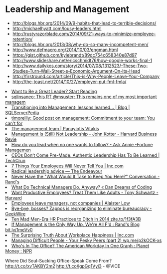 # Leadership and Management

* http://blogs.hbr.org/2014/09/9-habits-that-lead-to-terrible-decisions/
* http://michaelhyatt.com/lousy-leaders.html
* http://rustyrazorblade.com/2014/09/21-ways-to-minimize-employee-retention/
* http://blogs.hbr.org/2013/08/why-do-so-many-incompetent-men/
* http://www.defmacro.org/2014/10/03/engman.html
* https://gist.github.com/kylebrandt/89dc754c658340e87d97
* http://www.slideshare.net/ericschmidt76/how-google-works-final-1
* http://www.dailykos.com/story/2014/07/08/1312523/-These-Two-Studies-Turn-Wall-Street-s-Economic-Argument-On-Its-Head
* http://firstround.com/article/This-is-Why-People-Leave-Your-Company
* http://the-toast.net/2014/10/27/employer-put-fml-fmla/


<li><a href="http://lifehacker.com/5936493/want-to-be-a-great-leader-start-reading?utm_medium=referral&utm_source=pulsenews" time_added="1348860619" tags="hn">Want to Be a Great Leader? Start Reading</a></li>
<li><a href="http://t.co/YYHq3ykW" time_added="1351961289" tags="hn">sqlinsaneo: This RT @msuster: This remains one of my most important managem</a></li>
<li><a href="http://pulse.sqlserverpedia.com/blog/transitioning-into-management-lessons-learned/" time_added="1353428056" tags="hn,sql">Transitioning into Management; lessons learned… | Blog | SQLServerPedia</a></li>
<li><a href="http://t.co/3UIY8aIt" time_added="1355587666" tags="academia,brand,hn,important">timoreilly: Good post on management: Commitment to your team: You can't for</a></li>
<li><a href="http://vitakis.com/2013/01/06/the-management-team/" time_added="1357502149" tags="hn,important">The management team | Panayiotis Vitakis</a></li>
<li><a href="http://blogs.hbr.org/kotter/2013/01/management-is-still-not-leadership.html" time_added="1357980566" tags="academia,hn">Management Is (Still) Not Leadership - John Kotter - Harvard Business Revie</a></li>
<li><a href="http://management.fortune.cnn.com/2013/01/10/leadership-change-resistance/?iid=HP_LN" time_added="1357848500" tags="academia,brand,hn,important,side biz">How do you lead when no one wants to follow? - Ask Annie -Fortune Managemen</a></li>
<li><a href="http://techcrunch.com/2012/12/01/the-path-to-a-culture-of-success-is-paved-with-authentic-leadership/" time_added="1354409560" tags="hn">CEOs Don’t Come Pre-Made, Authentic Leadership Has To Be Learned | TechCrun</a></li>
<li><a href="http://www.inc.com/jeff-haden/what-your-employees-are-really-thinking.html" time_added="1354735709" tags="brand">7 Things Your Employees Will Never Tell You | Inc.com</a></li>
<li><a href="http://www.johndcook.com/blog/2012/11/05/radical-leadership/" time_added="1352146790" tags="hn">Radical leadership advice — The Endeavour</a></li>
<li><a href="http://moz.com/rand/never-have-the-what-would-it-take-to-keep-you-here-conversation/" time_added="1356816736" tags="hn,important">Never Have the "What Would It Take to Keep You Here?" Conversation - Rand's</a></li>
<li><a href="http://dandreamsofcoding.com/2013/01/22/what-do-technical-managers-do-anyway/" time_added="1358862892" tags="hn">What Do Technical Managers Do, Anyway? « Dan Dreams of Coding</a></li>
<li><a href="http://blogs.hbr.org/schwartz/2013/03/treat-employees-with-trust.html" time_added="1363237204" tags="brand,hiring/firing,hn">Want Productive Employees? Treat Them Like Adults - Tony Schwartz - Harvard</a></li>
<li><a href="http://www.alaisterlow.com/employees-leave-managers-not-companies/" time_added="1360167293" tags="brand,hiring/firing,hn">Employees leave managers, not companies | Alaister Low</a></li>
<li><a href="http://www.geekwire.com/2013/byebye-bosses-zappos-reorganizing-eliminate-bureaucracy/" time_added="1388515147" tags="">Bye-bye, bosses? Zappos is reorganizing to eliminate bureaucracy - GeekWire</a></li>
<li><a href="http://zite.to/1f3fA3B" time_added="1390752034" tags="">Ten Mad Men-Era HR Practices to Ditch in 2014 zite.to/1f3fA3B</a></li>
<li><a href="http://bit.ly/1meVv01" time_added="1399901950" tags="">If Management is the Only Way Up, We're All F'd : Rand's Blog bit.ly/1meVv0</a></li>
<li><a href="http://www.inc.com/geoffrey-james/the-surprising-truth-about-workplace-happiness.html?cid=home1" time_added="1389709340" tags="">The Surprising Truth About Workplace Happiness | Inc.com</a></li>
<li><a href="http://wp.me/p2kOCK-xs" time_added="1364790340" tags="to_read">Managing Difficult People - Your Pesky Peers (part 2) wp.me/p2kOCK-xs</a></li>
<li><a href="http://www.npr.org/blogs/money/2014/08/27/343415569/whos-in-the-office-the-american-workday-in-one-graph" time_added="1409205769" tags="">Who's In The Office? The American Workday In One Graph : Planet Money : NPR</a></li>


Where Did Soul-Sucking Office-Speak Come From? http://t.co/xvTAKBY2m2 http://t.co/lgpGq1Vyi3 - @VICE










